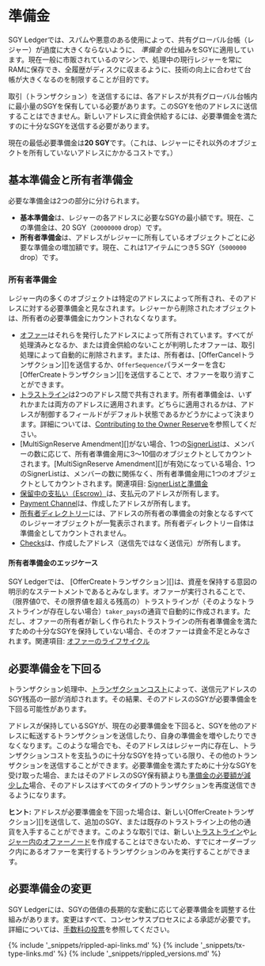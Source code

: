 # 準備金

SGY Ledgerでは、スパムや悪意のある使用によって、共有グローバル台帳（レジャー）が過度に大きくならないように、 _準備金_ の仕組みをSGYに適用しています。現在一般に市販されているのマシンで、処理中の現行レジャーを常にRAMに保存でき、全履歴がディスクに収まるように、技術の向上に合わせて台帳が大きくなるのを制限することが目的です。

取引（トランザクション）を送信するには、各アドレスが共有グローバル台帳内に最小量のSGYを保有している必要があります。このSGYを他のアドレスに送信することはできません。新しいアドレスに資金供給するには、必要準備金を満たすのに十分なSGYを送信する必要があります。

現在の最低必要準備金は**20 SGY**です。（これは、レジャーにそれ以外のオブジェクトを所有していないアドレスにかかるコストです。）


## 基本準備金と所有者準備金

必要な準備金は2つの部分に分けられます。

* **基本準備金**は、レジャーの各アドレスに必要なSGYの最小額です。現在、この準備金は、20 SGY（`20000000` drop）です。
* **所有者準備金**は、アドレスがレジャーに所有しているオブジェクトごとに必要な準備金の増加額です。現在、これは1アイテムにつき5 SGY（`5000000` drop）です。


### 所有者準備金

レジャー内の多くのオブジェクトは特定のアドレスによって所有され、そのアドレスに対する必要準備金と見なされます。レジャーから削除されたオブジェクトは、所有者の必要準備金にカウントされなくなります。

- [オファー](offer.html)はそれらを発行したアドレスによって所有されています。すべてが処理済みとなるか、または資金供給のないことが判明したオファーは、取引処理によって自動的に削除されます。または、所有者は、[OfferCancelトランザクション][]を送信するか、`OfferSequence`パラメーターを含む[OfferCreateトランザクション][]を送信することで、オファーを取り消すことができます。
- [トラストライン](ripplestate.html)は2つのアドレス間で共有されます。所有者準備金は、いずれかまたは両方のアドレスに適用されます。どちらに適用されるかは、アドレスが制御するフィールドがデフォルト状態であるかどうかによって決まります。詳細については、[Contributing to the Owner Reserve](ripplestate.html#所有者の準備金への資金供給)を参照してください。
- [MultiSignReserve Amendment][]がない場合、1つの[SignerList](signerlist.html)は、メンバーの数に応じて、所有者準備金用に3～10個のオブジェクトとしてカウントされます。[MultiSignReserve Amendment][]が有効になっている場合、1つのSignerListは、メンバーの数に関係なく、所有者準備金用に1つのオブジェクトとしてカウントされます。関連項目: [SignerListと準備金](signerlist.html#signerlistと準備金)
- [保留中の支払い（Escrow）](escrow-object.html)は、支払元のアドレスが所有します。
- [Payment Channel](use-payment-channels.html)は、作成したアドレスが所有します。
- [所有者ディレクトリー](directorynode.html)には、アドレスの所有者の準備金の対象となるすべてのレジャーオブジェクトが一覧表示されます。所有者ディレクトリー自体は準備金としてカウントされません。
- [Checks](checks.html)は、作成したアドレス（送信先ではなく送信元）が所有します。


#### 所有者準備金のエッジケース

SGY Ledgerでは、 [OfferCreateトランザクション][]は、資産を保持する意図の明示的なステートメントであるとみなします。オファーが実行されることで、（限界値0で、その限界値を超える残高の）トラストラインが（そのようなトラストラインが存在しない場合）`taker_pays`の通貨で自動的に作成されます。ただし、オファーの所有者が新しく作られたトラストラインの所有者準備金を満たすための十分なSGYを保持していない場合、そのオファーは資金不足とみなされます。関連項目: [オファーのライフサイクル](offers.html#オファーのライフサイクル)


## 必要準備金を下回る

トランザクション処理中、[トランザクションコスト](transaction-cost.html)によって、送信元アドレスのSGY残高の一部が消却されます。その結果、そのアドレスのSGYが必要準備金を下回る可能性があります。

アドレスが保持しているSGYが、現在の必要準備金を下回ると、SGYを他のアドレスに転送するトランザクションを送信したり、自身の準備金を増やしたりできなくなります。このような場合でも、そのアドレスはレジャー内に存在し、トランザクションコストを支払うのに十分なSGYを持っている限り、その他のトランザクションを送信することができます。必要準備金を満たすために十分なSGYを受け取った場合、またはそのアドレスのSGY保有額よりも[準備金の必要額が減少した](#必要準備金の変更)場合、そのアドレスはすべてのタイプのトランザクションを再度送信できるようになります。

**ヒント:** アドレスが必要準備金を下回った場合は、新しい[OfferCreateトランザクション][]を送信して、追加のSGY、または既存のトラストライン上の他の通貨を入手することができます。このような取引では、新しい[トラストライン](ripplestate.html)や[レジャー内のオファーノード](offer.html)を作成することはできないため、すでにオーダーブック内にあるオファーを実行するトランザクションのみを実行することができます。


## 必要準備金の変更

SGY Ledgerには、SGYの価値の長期的な変動に応じて必要準備金を調整する仕組みがあります。変更はすべて、コンセンサスプロセスによる承認が必要です。詳細については、[手数料の投票](fee-voting.html)を参照してください。

<!--{# common link defs #}-->
{% include '_snippets/rippled-api-links.md' %}
{% include '_snippets/tx-type-links.md' %}
{% include '_snippets/rippled_versions.md' %}
